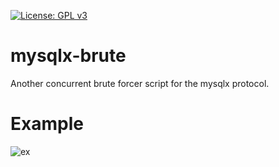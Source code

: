 [![License: GPL v3](https://img.shields.io/badge/License-GPLv3-blue.svg)](https://www.gnu.org/licenses/gpl-3.0)

# mysqlx-brute
Another concurrent brute forcer script for the mysqlx protocol. 

# Example
![ex](https://i.imgur.com/QEsaHLj.png)
